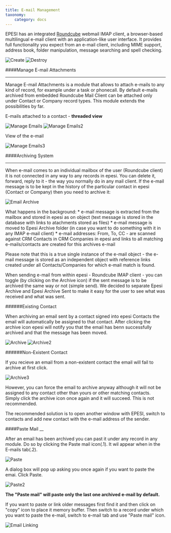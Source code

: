 ```yaml
---
title: E-mail Management
taxonomy:
    category: docs
---
```


EPESI has an integrated [Roundcube](https://roundcube.net/) webmail IMAP client, a browser-based multilingual e-mail client with an application-like user interface. It provides full functionality you expect from an e-mail client, including MIME support, address book, folder manipulation, message searching and spell checking.

![Create](/images/create.jpg)
![Destroy](/images/destroy.jpg)

####Manage E-mail Attachments
___

Manage E-mail Attachments is a module that allows to attach e-mails to any kind of record, for example under a task or phonecall. By default e-mails archived from embedded Roundcube Mail Client can be attached only under Contact or Company record types. This module extends the possibilities by far.

E-mails attached to a contact - **threaded view**

![Manage Emails](/images/emails_manage.png)
![Manage Emails2](/images/emails_manage_2.png)

View of the e-mail

![Manage Emails3](/images/emails_manage_3.png)

####Archiving System
___

When e-mail comes to an individual mailbox of the user (Roundcube client) it is not connected in any way to any records in epesi. You can delete it, forward, reply to it - the way you normally do in any mail client. If the e-mail message is to be kept in the history of the particular contact in epesi (Contact or Company) then you need to archive it:

![Email Archive](/images/e-mail_archive.png)

What happens in the background:
	* e-mail message is extracted from the mailbox and stored in epesi as on object (text message is stored in the database with links to atachments stored as files)
	* e-mail message is moved to Epesi Archive folder (in case you want to do something with it in any IMAP e-mail client)
	* e-mail addresses: From, To, CC - are scanned against CRM Contacts in CRM Companies in epesi and links to all matching e-mails/contacts are created for this archives e-mail

Please note that this is a true single instance of the e-mail object - the e-mail message is stored as an independent object with reference links created under all Contacts/Companies for which e-mail match is found.

When sending e-mail from within epesi - Roundcube IMAP client - you can toggle (by clicking on the Archive icon) if the sent message is to be archived the same way or not (simple send). We decided to separate Epesi Archive and Epesi Archive Sent to make it easy for the user to see what was received and what was sent.

######Existing Contact

When archiving an email sent by a contact signed into epesi Contacts the email will automatically be assigned to that contact. After clicking the archive icon epesi will notify you that the email has benn successfully archived and that the message has been moved.

![Archive](/images/archive.png)
![Archive2](/images/archive2.png)

######Non-Existent Contact

If you recieve an email from a non-existent contact the email will fail to archive at first click.

![Archive3](/images/archive3.png)

However, you can force the email to archive anyway although it will not be assigned to any contact other than yours or other matching contacts. Simply click the archive icon once again and it will succeed. This is not recommended.

The recommended solution is to open another window with EPESI, switch to contacts and add new contact with the e-mail address of the sender.

####Paste Mail
__

After an email has been archived you can past it under any record in any module. Do so by clicking the Paste mail icon(.1). It wil appear when in the E-mails tab(.2).

![Paste](/images/paste.png)

A dialog box will pop up asking you once again if you want to paste the emai. Click Paste.

![Paste2](/images/paste2.png)

**The "Paste mail" will paste only the last one archived e-mail by default.**

If you want to paste or link older messages first find it and then click on "copy" icon to place it memory buffer. Then switch to a record under which you want to paste the e-mail, switch to e-mail tab and use "Paste mail" icon.

![Email Linking](/images/e-mail-linking.png)
